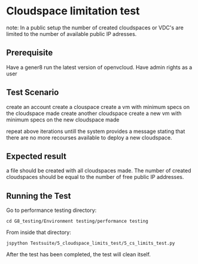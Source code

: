 # Cloudspace limitation test

note: In a public setup the number of created cloudspaces or VDC's are limited to the number of available public IP adresses.

## Prerequisite

Have a gener8 run the latest version of openvcloud.
Have admin rights as a user

## Test Scenario

create an account
create a clouspace
create a vm with minimum specs on the cloudspace made
create another cloudspace
create a new vm with minimum specs on the new cloudspace made

repeat above iterations untill the system provides a message stating that there are no more recourses available to deploy a new cloudspace.

## Expected result

a file should be created with all cloudspaces made. The number of created cloudspaces should be equal to the number of free public IP addresses.  

## Running the Test

Go to performance testing directory:  
```
cd G8_testing/Environment testing/performance testing
```

From inside that directory:  
```
jspython Testsuite/5_cloudspace_limits_test/5_cs_limits_test.py
```
After the test has been completed, the test will clean itself.
